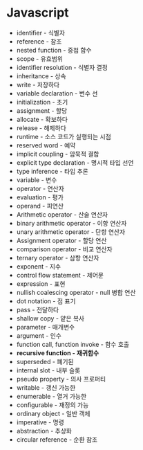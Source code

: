 # Javascript

* identifier - 식별자
* reference - 참조
* nested function - 중첩 함수
* scope - 유효범위
* identifier resolution - 식별자 결정
* inheritance - 상속
* write - 저장하다
* variable declaration - 변수 선
* initialization - 초기
* assignment - 할당
* allocate - 확보하다
* release - 해제하다
* runtime - 소스 코드가 실행되는 시점
* reserved word - 예약
* implicit coupling - 암묵적 결합
* explicit type declaration - 명시적 타입 선언
* type inference - 타입 추론
* variable - 변수
* operator - 연산자
* evaluation - 평가
* operand - 피연산
* Arithmetic operator - 산술 연산자
* binary arithmetic operator - 이항 연산자
* unary arithmetic operator - 단항 연산자
* Assignment operator - 할당 연산
* comparison operator - 비교 연산자
* ternary operator - 삼항 연산자
* exponent - 지수
* control flow statement - 제어문
* expression - 표현
* nullish coalescing operator - null 병합 연산
* dot notation - 점 표기
* pass - 전달하다
* shallow copy - 얕은 복사
* parameter - 매개변수
* argument - 인수
* function call, function invoke - 함수 호출
* **recursive function - 재귀함수**
* superseded - 폐기된
* internal slot - 내부 슬롯
* pseudo property - 의사 프로퍼티
* writable - 갱신 가능한
* enumerable - 열거 가능한
* configurable - 재정의 가능
* ordinary object - 일반 객체
* imperative - 명령
* abstraction - 추상화
* circular reference - 순환 참조

